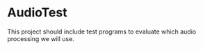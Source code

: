 # AudioTest
This project should include test programs to evaluate which audio processing we will use.
